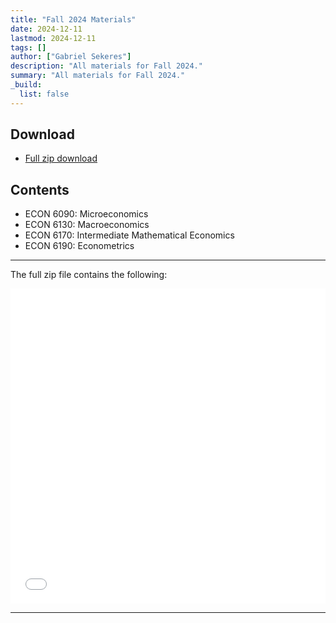 ```yaml
---
title: "Fall 2024 Materials" 
date: 2024-12-11
lastmod: 2024-12-11
tags: []
author: ["Gabriel Sekeres"]
description: "All materials for Fall 2024." 
summary: "All materials for Fall 2024." 
_build:
  list: false
---
```


## Download

- [Full zip download](/resources/private/fall_2024/materials_fall_2024.zip)

## Contents

- ECON 6090: Microeconomics
- ECON 6130: Macroeconomics
- ECON 6170: Intermediate Mathematical Economics
- ECON 6190: Econometrics

---

The full zip file contains the following:

<div style="position: relative; padding-bottom: 100%; height: 0; overflow: hidden;">
    <iframe src="/resources/private/fall_2024/materials_fall_2024/usage.pdf" 
            style="position: absolute; top: 0; left: 0; width: 100%; height: 100%; border: none;">
    </iframe>
</div>

---


